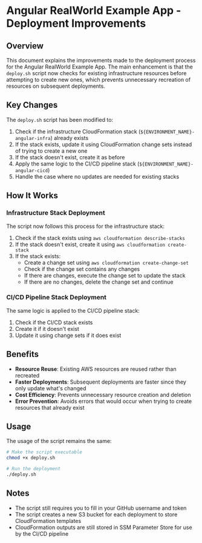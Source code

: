 # Angular RealWorld Example App - Deployment Improvements

## Overview

This document explains the improvements made to the deployment process for the Angular RealWorld Example App. The main enhancement is that the `deploy.sh` script now checks for existing infrastructure resources before attempting to create new ones, which prevents unnecessary recreation of resources on subsequent deployments.

## Key Changes

The `deploy.sh` script has been modified to:

1. Check if the infrastructure CloudFormation stack (`${ENVIRONMENT_NAME}-angular-infra`) already exists
2. If the stack exists, update it using CloudFormation change sets instead of trying to create a new one
3. If the stack doesn't exist, create it as before
4. Apply the same logic to the CI/CD pipeline stack (`${ENVIRONMENT_NAME}-angular-cicd`)
5. Handle the case where no updates are needed for existing stacks

## How It Works

### Infrastructure Stack Deployment

The script now follows this process for the infrastructure stack:

1. Check if the stack exists using `aws cloudformation describe-stacks`
2. If the stack doesn't exist, create it using `aws cloudformation create-stack`
3. If the stack exists:
   - Create a change set using `aws cloudformation create-change-set`
   - Check if the change set contains any changes
   - If there are changes, execute the change set to update the stack
   - If there are no changes, delete the change set and continue

### CI/CD Pipeline Stack Deployment

The same logic is applied to the CI/CD pipeline stack:

1. Check if the CI/CD stack exists
2. Create it if it doesn't exist
3. Update it using change sets if it does exist

## Benefits

- **Resource Reuse**: Existing AWS resources are reused rather than recreated
- **Faster Deployments**: Subsequent deployments are faster since they only update what's changed
- **Cost Efficiency**: Prevents unnecessary resource creation and deletion
- **Error Prevention**: Avoids errors that would occur when trying to create resources that already exist

## Usage

The usage of the script remains the same:

```bash
# Make the script executable
chmod +x deploy.sh

# Run the deployment
./deploy.sh
```

## Notes

- The script still requires you to fill in your GitHub username and token
- The script creates a new S3 bucket for each deployment to store CloudFormation templates
- CloudFormation outputs are still stored in SSM Parameter Store for use by the CI/CD pipeline